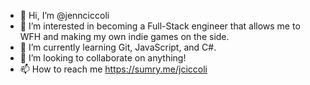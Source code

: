 - 👋 Hi, I’m @jennciccoli
- 👀 I’m interested in becoming a Full-Stack engineer that allows me to WFH and making my own indie games on the side.
- 🌱 I’m currently learning Git, JavaScript, and C#.
- 💞️ I’m looking to collaborate on anything!
- 📫 How to reach me https://sumry.me/jciccoli

<!---
jennciccoli/jennciccoli is a ✨ special ✨ repository because its `README.md` (this file) appears on your GitHub profile.
You can click the Preview link to take a look at your changes.
--->
